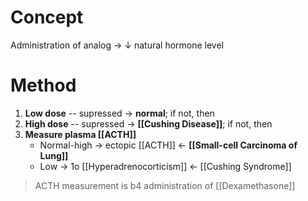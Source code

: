  # Concept
 Administration of analog → ↓ natural hormone level

 # Method
 1. **Low dose** -- supressed → **normal**; if not, then
 2. **High dose** -- supressed → **[[Cushing Disease]]**; if not, then
 3. **Measure plasma [[ACTH]]** 
	 - Normal-high → ectopic [[ACTH]] ← **[[Small-cell Carcinoma of Lung]]**
	 - Low → 1o [[Hyperadrenocorticism]] ← [[Cushing Syndrome]]

> ACTH measurement is b4 administration of [[Dexamethasone]]